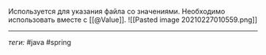 Используется для указания файла со значениями. Необходимо использовать вместе с [[@Value]].
![[Pasted image 20210227010559.png]]

---
*теги:* #java  #spring 